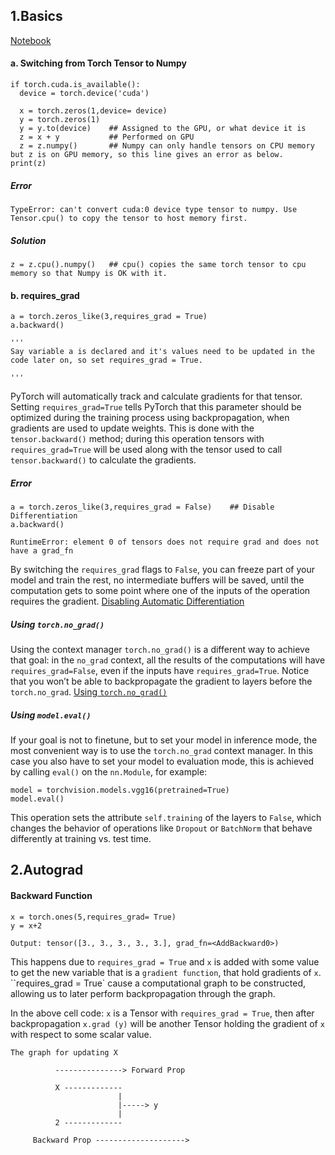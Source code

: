 ## 1.Basics 

  [Notebook](https://github.com/Mohit-robo/Deep_Learning/blob/main/Pytorch_series/Advance/basics.ipynb)
  
  #### a. Switching from Torch Tensor to Numpy
  
    if torch.cuda.is_available():
      device = torch.device('cuda')

      x = torch.zeros(1,device= device)
      y = torch.zeros(1)
      y = y.to(device)    ## Assigned to the GPU, or what device it is
      z = x + y           ## Performed on GPU
      z = z.numpy()       ## Numpy can only handle tensors on CPU memory but z is on GPU memory, so this line gives an error as below.
    print(z)
  ##### Error
  
    TypeError: can't convert cuda:0 device type tensor to numpy. Use Tensor.cpu() to copy the tensor to host memory first.
  ##### Solution
  
    z = z.cpu().numpy()   ## cpu() copies the same torch tensor to cpu memory so that Numpy is OK with it. 
  
 #### b. requires_grad
 
    a = torch.zeros_like(3,requires_grad = True)
    a.backward()
    
    '''
    Say variable a is declared and it's values need to be updated in the code later on, so set requires_grad = True. 
    
    '''
  PyTorch will automatically track and calculate gradients for that tensor. 
  Setting `requires_grad=True` tells PyTorch that this parameter should be optimized during the training process using backpropagation, when gradients are used
  to update weights. This is done with the `tensor.backward()` method; during this operation tensors with `requires_grad=True` will be used along with the tensor used     to call `tensor.backward()` to calculate the gradients.
  ##### Error
  
    a = torch.zeros_like(3,requires_grad = False)    ## Disable Differentiation
    a.backward()
    
    RuntimeError: element 0 of tensors does not require grad and does not have a grad_fn
    
  By switching the `requires_grad` flags to `False`, you can freeze part of your model and train the rest, no intermediate buffers will be saved, until the computation   gets to some point where one of the inputs of the operation requires the gradient. [Disabling Automatic Differentiation](https://aman.ai/primers/pytorch/#disabling-automatic-differentiation)
  
  ##### Using `torch.no_grad()`
  
  Using the context manager `torch.no_grad()` is a different way to achieve that goal: in the `no_grad` context, all the results of the computations will have        `requires_grad=False`, even if the inputs have `requires_grad=True`.
  Notice that you won’t be able to backpropagate the gradient to layers before the `torch.no_grad`. [Using `torch.no_grad()`](https://aman.ai/primers/pytorch/#using-torchno_grad)
  
##### Using `model.eval()`

If your goal is not to finetune, but to set your model in inference mode, the most convenient way is to use the `torch.no_grad` context manager. In this case you also have to set your model to evaluation mode, this is achieved by calling `eval()` on the `nn.Module`, for example:

    model = torchvision.models.vgg16(pretrained=True)
    model.eval()
    
This operation sets the attribute `self.training` of the layers to `False`, which changes the behavior of operations like `Dropout` or `BatchNorm` that behave differently at training vs. test time.

## 2.Autograd

#### Backward Function
    x = torch.ones(5,requires_grad= True)
    y = x+2
    
    Output: tensor([3., 3., 3., 3., 3.], grad_fn=<AddBackward0>)
    
  This happens due to `requires_grad = True` and `x` is added with some value to get the new variable that is a `gradient function`, that hold gradients of `x`.  
  ``requires_grad = True` cause a computational graph to be constructed, allowing us to later perform backpropagation through the graph. 
  
  In the above cell code:
  `x` is a Tensor with `requires_grad = True`, then after backpropagation `x.grad (y)` will be another Tensor holding the gradient of `x` with respect to some scalar value.
  
    The graph for updating X 
        
              ---------------> Forward Prop
              
              X -------------
                            |
                            |-----> y
                            |
              2 -------------
              
         Backward Prop -------------------->                     
              
              
              
              
              
